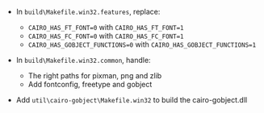  * In `build\Makefile.win32.features`, replace:
	* `CAIRO_HAS_FT_FONT=0` with
`CAIRO_HAS_FT_FONT=1`
	* `CAIRO_HAS_FC_FONT=0` with
`CAIRO_HAS_FC_FONT=1`
	* `CAIRO_HAS_GOBJECT_FUNCTIONS=0` with
`CAIRO_HAS_GOBJECT_FUNCTIONS=1`

* In `build\Makefile.win32.common`, handle:
	* The right paths for pixman, png and zlib
	* Add fontconfig, freetype and gobject

* Add `util\cairo-gobject\Makefile.win32` to build the cairo-gobject.dll
